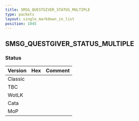 ```yaml
---
title: SMSG_QUESTGIVER_STATUS_MULTIPLE
type: packets
layout: single_markdown_in_list
position: 1045
---
```


## SMSG_QUESTGIVER_STATUS_MULTIPLE

### Status

Version | Hex | Comment
---------- | ---------- | ----------
Classic |  |
TBC |  |
WotLK |  |
Cata |  |
MoP |  |
